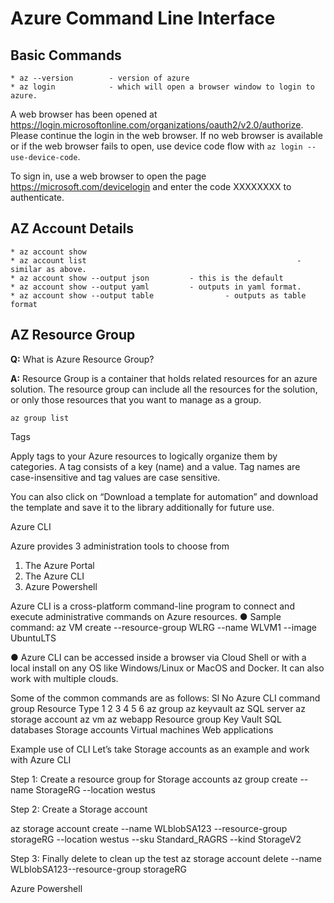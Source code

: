 Azure Command Line Interface 
============================

**Basic Commands** 
------------------

``` {.bash}
* az --version        - version of azure
* az login            - which will open a browser window to login to azure.
```

A web browser has been opened at
<https://login.microsoftonline.com/organizations/oauth2/v2.0/authorize>.
Please continue the login in the web browser. If no web browser is
available or if the web browser fails to open, use device code flow with
`az login --use-device-code`.

To sign in, use a web browser to open the page
<https://microsoft.com/devicelogin> and enter the code XXXXXXXX to
authenticate.

**AZ Account Details** 
----------------------

``` {.bash}
* az account show
* az account list                                               - similar as above.
* az account show --output json         - this is the default
* az account show --output yaml         - outputs in yaml format.
* az account show --output table                - outputs as table format
```

**AZ Resource Group** 
---------------------

**Q:** What is Azure Resource Group?

**A:** Resource Group is a container that holds related resources for an
azure solution. The resource group can include all the resources for the
solution, or only those resources that you want to manage as a group.

``` {.bash}
az group list
```

Tags

Apply tags to your Azure resources to logically organize them by categories. 
A tag consists of a key (name) and a value. 
Tag names are case-insensitive and tag values are case sensitive.


You can also click on “Download a template for automation” and download the template and save it to the library additionally for future use.

Azure CLI

Azure provides 3 administration tools to choose from
1. The Azure Portal
2. The Azure CLI
3. Azure Powershell


Azure CLI is a cross-platform command-line program to connect and execute
administrative commands on Azure resources.
● Sample command: az VM create --resource-group WLRG --name WLVM1 --image UbuntuLTS

● Azure CLI can be accessed inside a browser via Cloud Shell or with a local install on any OS like Windows/Linux or MacOS and Docker. It can also work with multiple clouds.

Some of the common commands are as follows:
Sl No Azure CLI command group Resource Type
1
2
3
4
5
6 az group
az keyvault
az SQL server
az storage account
az vm
az webapp Resource group
Key Vault
SQL databases
Storage accounts
Virtual machines
Web applications


Example use of CLI
Let’s take Storage accounts as an example and work with Azure CLI

Step 1:
Create a resource group for Storage accounts
az group create --name StorageRG --location westus

Step 2:
Create a Storage account

az storage account create --name WLblobSA123 --resource-group storageRG --location westus --sku Standard_RAGRS --kind StorageV2

Step 3:
Finally delete to clean up the test
az storage account delete --name WLblobSA123--resource-group storageRG

Azure Powershell



